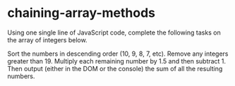 # chaining-array-methods

Using one single line of JavaScript code, complete the following tasks on the array of integers below.

Sort the numbers in descending order (10, 9, 8, 7, etc).
Remove any integers greater than 19.
Multiply each remaining number by 1.5 and then subtract 1.
Then output (either in the DOM or the console) the sum of all the resulting numbers.

